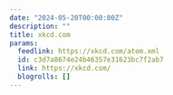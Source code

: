 ```yaml
---
date: "2024-05-20T00:00:00Z"
description: ""
title: xkcd.com
params:
  feedlink: https://xkcd.com/atom.xml
  id: c3d7a8674e24b46357e31623bc7f2ab7
  link: https://xkcd.com/
  blogrolls: []
---
```

